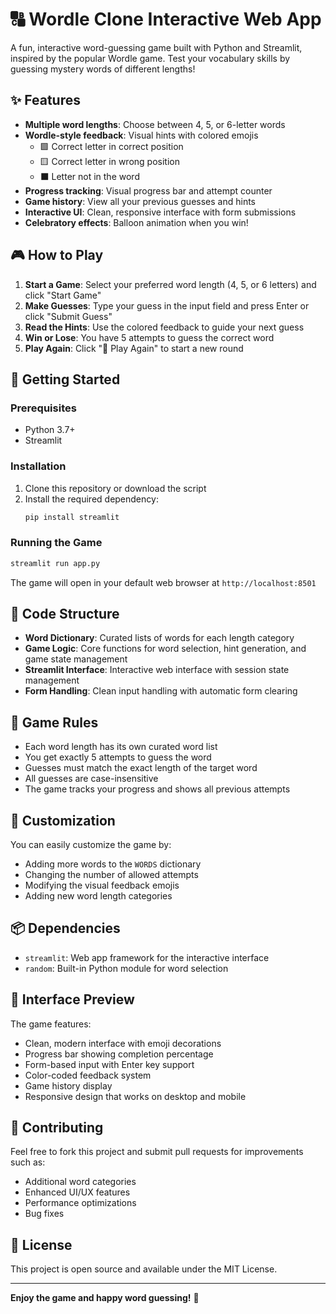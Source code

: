 # 🔠 Wordle Clone Interactive Web App

A fun, interactive word-guessing game built with Python and Streamlit, inspired by the popular Wordle game. Test your vocabulary skills by guessing mystery words of different lengths!

## ✨ Features

- **Multiple word lengths**: Choose between 4, 5, or 6-letter words
- **Wordle-style feedback**: Visual hints with colored emojis
  - 🟩 Correct letter in correct position
  - 🟨 Correct letter in wrong position
  - ⬛ Letter not in the word
- **Progress tracking**: Visual progress bar and attempt counter
- **Game history**: View all your previous guesses and hints
- **Interactive UI**: Clean, responsive interface with form submissions
- **Celebratory effects**: Balloon animation when you win!

## 🎮 How to Play

1. **Start a Game**: Select your preferred word length (4, 5, or 6 letters) and click "Start Game"
2. **Make Guesses**: Type your guess in the input field and press Enter or click "Submit Guess"
3. **Read the Hints**: Use the colored feedback to guide your next guess
4. **Win or Lose**: You have 5 attempts to guess the correct word
5. **Play Again**: Click "🔄 Play Again" to start a new round

## 🚀 Getting Started

### Prerequisites

- Python 3.7+
- Streamlit

### Installation

1. Clone this repository or download the script
2. Install the required dependency:
   ```bash
   pip install streamlit
   ```

### Running the Game

```bash
streamlit run app.py
```

The game will open in your default web browser at `http://localhost:8501`

## 📝 Code Structure

- **Word Dictionary**: Curated lists of words for each length category
- **Game Logic**: Core functions for word selection, hint generation, and game state management
- **Streamlit Interface**: Interactive web interface with session state management
- **Form Handling**: Clean input handling with automatic form clearing

## 🎯 Game Rules

- Each word length has its own curated word list
- You get exactly 5 attempts to guess the word
- Guesses must match the exact length of the target word
- All guesses are case-insensitive
- The game tracks your progress and shows all previous attempts

## 🔧 Customization

You can easily customize the game by:

- Adding more words to the `WORDS` dictionary
- Changing the number of allowed attempts
- Modifying the visual feedback emojis
- Adding new word length categories

## 📦 Dependencies

- `streamlit`: Web app framework for the interactive interface
- `random`: Built-in Python module for word selection

## 🎨 Interface Preview

The game features:
- Clean, modern interface with emoji decorations
- Progress bar showing completion percentage
- Form-based input with Enter key support
- Color-coded feedback system
- Game history display
- Responsive design that works on desktop and mobile

## 🤝 Contributing

Feel free to fork this project and submit pull requests for improvements such as:
- Additional word categories
- Enhanced UI/UX features
- Performance optimizations
- Bug fixes

## 📄 License

This project is open source and available under the MIT License.

---

**Enjoy the game and happy word guessing!** 🎉
